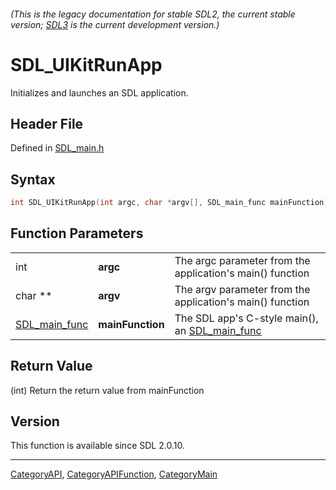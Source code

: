 ###### (This is the legacy documentation for stable SDL2, the current stable version; [SDL3](https://wiki.libsdl.org/SDL3/) is the current development version.)
# SDL_UIKitRunApp

Initializes and launches an SDL application.

## Header File

Defined in [SDL_main.h](https://github.com/libsdl-org/SDL/blob/SDL2/include/SDL_main.h)

## Syntax

```c
int SDL_UIKitRunApp(int argc, char *argv[], SDL_main_func mainFunction);
```

## Function Parameters

|                                |                  |                                                                 |
| ------------------------------ | ---------------- | --------------------------------------------------------------- |
| int                            | **argc**         | The argc parameter from the application's main() function       |
| char **                        | **argv**         | The argv parameter from the application's main() function       |
| [SDL_main_func](SDL_main_func) | **mainFunction** | The SDL app's C-style main(), an [SDL_main_func](SDL_main_func) |

## Return Value

(int) Return the return value from mainFunction

## Version

This function is available since SDL 2.0.10.

----
[CategoryAPI](CategoryAPI), [CategoryAPIFunction](CategoryAPIFunction), [CategoryMain](CategoryMain)

